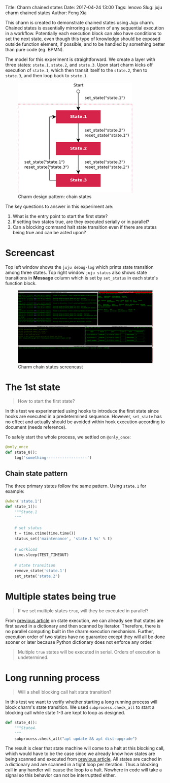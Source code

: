 Title: Charm chained states
Date: 2017-04-24 13:00
Tags: lenovo
Slug: juju charm chained states
Author: Feng Xia

This charm is created to demonstrate chained states using Juju
charm. Chained states is essentially mirroring a pattern of any sequential
execution in a workflow. Potentially each execution block can also
have conditions to set the next state, even though this type of knowledge
should be exposed outside function element, if possible, and to be
handled by something better than pure code (eg. BPMN).

The model for this experiment is straightforward. We create a layer
with three states: `state.1`, `state.2`, and `state.3`. Upon start
charm kicks off execution of `state.1`, which then transit itself to
the `state.2`, then to `state.3`, and then loop back to `state.1`.

<figure class="s6 m6 s12 center">
  <img src="images/charm%20chain%20states.png" />
  <figcaption>Charm design pattern: chain states</figcaption>
</figure>

The key questions to answer in this experiment are:

1. What is the entry point to start the first state?
2. If setting two states true, are they executed serially or
   in parallel?
3. Can a blocking command halt state transition even if there are
   states being true and can be acted upon? 
   
# Screencast

Top left window shows the `juju debug-log` which prints state
transition among three states. Top right window `juju status` also
shows state transitions in **Message** column which is set by
`set_status` in each state's function block.

<figure class="s12 center">
  <img src="images/charm%20chained%20states%20screencast.gif" />
  <figcaption>Charm chain states screencast</figcaption>
</figure>


# The 1st state

> How to start the first state?

In this test we experimented using hooks to introduce the first state since hooks
are executed in a predetermined sequence. However, `set_state` has no
effect and actually should be avoided within hook execution according
to document (needs reference).

To safely start the whole process, we settled on `@only_once`:

```python
@only_once
def state_0():
    log('something------------------')
```

## Chain state pattern

The three primary states follow the same pattern. Using `state.1` for example:

```python
@when('state.1')
def state_1():
    """State.1
    """

    # set status
    t = time.ctime(time.time())
    status_set('maintenance', 'state.1 %s' % t)

    # workload
    time.sleep(TEST_TIMEOUT)

    # state transition
    remove_state('state.1')
    set_state('state.2')
```

# Multiple states being true

> If we set multiple states `true`, will they be executed in parallel?

From [previous article][1] on state execution, we can already see that
states are first saved in a dictionary and then scanned by
iterator. Therefore, there is no parallel computing built in the charm
execution mechanism. Further, execution order of two states have no
guarantee except they will all be done sooner or later because Python
dictionary does not enforce any order.

[1]: {filename}/workspace/openstack/charm_reactive.md

> Multiple `true` states will be executed in serial.
> Orders of execution is undetermined.

# Long running process

> Will a shell blocking call halt state transition?

In this test we want to verify whether starting a long running process
will block charm's state transition. We used `subprocess.check_all` to
start a blocking call while state 1-3 are kept to loop as designed.

```python
def state_4():
    """State4.
    """
    subprocess.check_all("apt update && apt dist-upgrade")
```

The result is clear that state machine will come to a halt at this
blocking call, which would have to be the case since we already know
how states are being scanned and executed from [previous
article][1]. All states are cached in a dictionary and are scanned in
a tight loop per iteration. Thus a blocking call in any handler will
cause the loop to a halt. Nowhere in code will take a signal so this
behavior can not be interruptted either.
